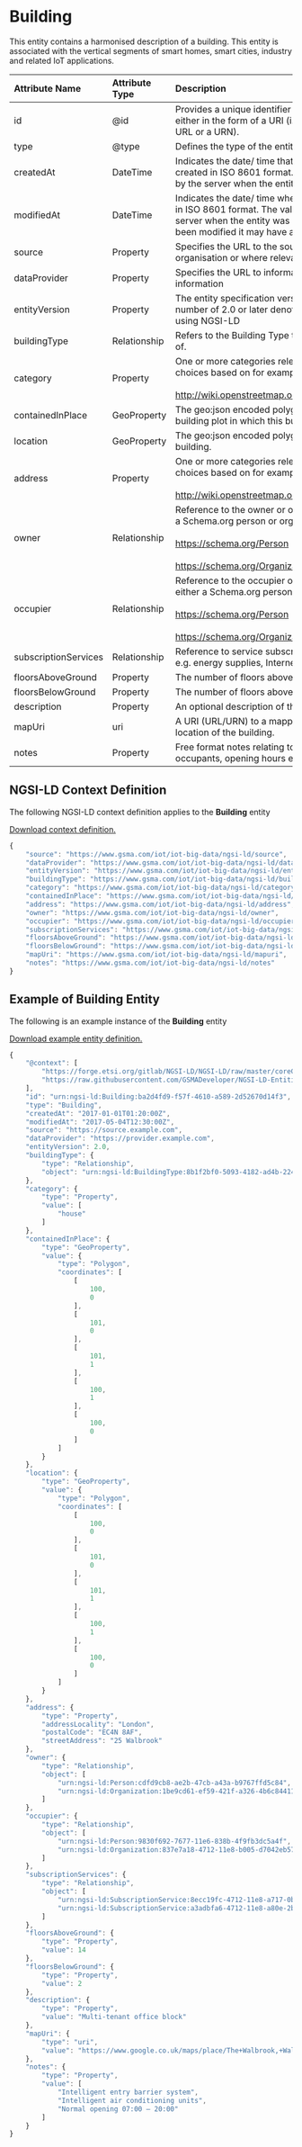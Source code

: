 # Building
This entity contains a harmonised description of a building. This entity is associated with the vertical segments of smart homes, smart cities, industry and related IoT applications.

| Attribute Name | Attribute Type | Description | Constraint |
|:--- |:--- |:--- |:---:|
| id | @id | Provides a unique identifier for an instance of the entity either in the form of a URI (i.e. either a publicly accessible URL or a URN). | Mandatory |
| type | @type | Defines the type of the entity. | Mandatory |
| createdAt | DateTime | Indicates the date/ time that the instance of the entity was created in ISO 8601 format. The value of this will be set by the server when the entity was created. | Mandatory |
| modifiedAt | DateTime | Indicates the date/ time when the entity was last modified in ISO 8601 format. The value of this will be set by the server when the entity was modified, if the entity has not been modified it may have a null value. | Optional |
| source | Property | Specifies the URL to the source of this data (either organisation or where relevant more specific source) | Recommended |
| dataProvider | Property | Specifies the URL to information about the provider of this information | Recommended |
| entityVersion | Property | The entity specification version as a number. A version number of 2.0 or later denotes the entity is represented using NGSI-LD | Recommended |
| buildingType | Relationship | Refers to the Building Type that this building is an instance of. | Mandatory |
| category | Property | One or more categories relevant to the building with choices based on for example<br/><br/> http://wiki.openstreetmap.org/wiki/Map_Features#Building | Recommended |
| containedInPlace | GeoProperty | The geo:json encoded polygon/ multi-polygon of the building plot in which this building sits. | Recommended |
| location | GeoProperty | The geo:json encoded polygon/ multi-polygon of this building. | Mandatory |
| address | Property | One or more categories relevant to the building with choices based on for example<br/><br/> http://wiki.openstreetmap.org/wiki/Map_Features#Building | Recommended |
| owner | Relationship | Reference to the owner or owners of the building as either a Schema.org person or organization.<br/><br/>https://schema.org/Person<br/><br/>https://schema.org/Organization | Recommended |
| occupier | Relationship | Reference to the occupier or occupiers of the building as either a Schema.org person or organization.<br/><br/>https://schema.org/Person<br/><br/>https://schema.org/Organization | Recommended |
| subscriptionServices | Relationship | Reference to service subscriptions related to this building e.g. energy supplies, Internet Service Providers etc | Optional |
| floorsAboveGround | Property | The number of floors above ground level in this building. | Optional |
| floorsBelowGround | Property | The number of floors above ground level in this building. | Optional |
| description | Property | An optional description of this building. | Recommended |
| mapUri | uri | A URI (URL/URN) to a mapping service which shows the location of the building. | Optional |
| notes | Property | Free format notes relating to the building e.g. published occupants, opening hours etc. | Optional |

## NGSI-LD Context Definition
The following NGSI-LD context definition applies to the **Building** entity

[Download context definition.](../examples/Building-context.jsonld)

```JavaScript
{
    "source": "https://www.gsma.com/iot/iot-big-data/ngsi-ld/source",
    "dataProvider": "https://www.gsma.com/iot/iot-big-data/ngsi-ld/dataprovider",
    "entityVersion": "https://www.gsma.com/iot/iot-big-data/ngsi-ld/entityversion",
    "buildingType": "https://www.gsma.com/iot/iot-big-data/ngsi-ld/buildingtype",
    "category": "https://www.gsma.com/iot/iot-big-data/ngsi-ld/category",
    "containedInPlace": "https://www.gsma.com/iot/iot-big-data/ngsi-ld/containedinplace",
    "address": "https://www.gsma.com/iot/iot-big-data/ngsi-ld/address",
    "owner": "https://www.gsma.com/iot/iot-big-data/ngsi-ld/owner",
    "occupier": "https://www.gsma.com/iot/iot-big-data/ngsi-ld/occupier",
    "subscriptionServices": "https://www.gsma.com/iot/iot-big-data/ngsi-ld/subscriptionservices",
    "floorsAboveGround": "https://www.gsma.com/iot/iot-big-data/ngsi-ld/floorsaboveground",
    "floorsBelowGround": "https://www.gsma.com/iot/iot-big-data/ngsi-ld/floorsbelowground",
    "mapUri": "https://www.gsma.com/iot/iot-big-data/ngsi-ld/mapuri",
    "notes": "https://www.gsma.com/iot/iot-big-data/ngsi-ld/notes"
}
```
## Example of Building Entity
The following is an example instance of the **Building** entity

[Download example entity definition.](../examples/Building.jsonld)

```JavaScript
{
    "@context": [
        "https://forge.etsi.org/gitlab/NGSI-LD/NGSI-LD/raw/master/coreContext/ngsi-ld-core-context.json",
        "https://raw.githubusercontent.com/GSMADeveloper/NGSI-LD-Entities/master/examples/Building-context.jsonld"
    ],
    "id": "urn:ngsi-ld:Building:ba2d4fd9-f57f-4610-a589-2d52670d14f3",
    "type": "Building",
    "createdAt": "2017-01-01T01:20:00Z",
    "modifiedAt": "2017-05-04T12:30:00Z",
    "source": "https://source.example.com",
    "dataProvider": "https://provider.example.com",
    "entityVersion": 2.0,
    "buildingType": {
        "type": "Relationship",
        "object": "urn:ngsi-ld:BuildingType:8b1f2bf0-5093-4182-ad4b-224182bb3b9f"
    },
    "category": {
        "type": "Property",
        "value": [
            "house"
        ]
    },
    "containedInPlace": {
        "type": "GeoProperty",
        "value": {
            "type": "Polygon",
            "coordinates": [
                [
                    100,
                    0
                ],
                [
                    101,
                    0
                ],
                [
                    101,
                    1
                ],
                [
                    100,
                    1
                ],
                [
                    100,
                    0
                ]
            ]
        }
    },
    "location": {
        "type": "GeoProperty",
        "value": {
            "type": "Polygon",
            "coordinates": [
                [
                    100,
                    0
                ],
                [
                    101,
                    0
                ],
                [
                    101,
                    1
                ],
                [
                    100,
                    1
                ],
                [
                    100,
                    0
                ]
            ]
        }
    },
    "address": {
        "type": "Property",
        "addressLocality": "London",
        "postalCode": "EC4N 8AF",
        "streetAddress": "25 Walbrook"
    },
    "owner": {
        "type": "Relationship",
        "object": [
            "urn:ngsi-ld:Person:cdfd9cb8-ae2b-47cb-a43a-b9767ffd5c84",
            "urn:ngsi-ld:Organization:1be9cd61-ef59-421f-a326-4b6c84411ad4"
        ]
    },
    "occupier": {
        "type": "Relationship",
        "object": [
            "urn:ngsi-ld:Person:9830f692-7677-11e6-838b-4f9fb3dc5a4f",
            "urn:ngsi-ld:Organization:837e7a18-4712-11e8-b005-d7042eb57989"
        ]
    },
    "subscriptionServices": {
        "type": "Relationship",
        "object": [
            "urn:ngsi-ld:SubscriptionService:8ecc19fc-4712-11e8-a717-0be3ca52406e",
            "urn:ngsi-ld:SubscriptionService:a3adbfa6-4712-11e8-a80e-2bf67e7617bf"
        ]
    },
    "floorsAboveGround": {
        "type": "Property",
        "value": 14
    },
    "floorsBelowGround": {
        "type": "Property",
        "value": 2
    },
    "description": {
        "type": "Property",
        "value": "Multi-tenant office block"
    },
    "mapUri": {
        "type": "uri",
        "value": "https://www.google.co.uk/maps/place/The+Walbrook,+Walbrook,+London+EC4N+8AF/@51.5120758,-0.0920769"
    },
    "notes": {
        "type": "Property",
        "value": [
            "Intelligent entry barrier system",
            "Intelligent air conditioning units",
            "Normal opening 07:00 – 20:00"
        ]
    }
}
```
